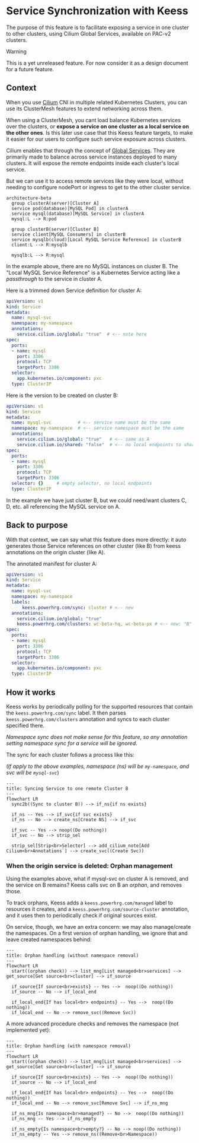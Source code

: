 # Service Synchronization with Keess

The purpose of this feature is to facilitate exposing a service in one cluster to other clusters, using Cilium Global Services, available on PAC-v2 clusters.

> [!WARNING]
> This is a yet unreleased feature. For now consider it as a design document for a future feature.

## Context

When you use [Cilium](https://docs.cilium.io/en/latest/overview/intro/) CNI in multiple related Kubernetes Clusters, you can use its ClusterMesh features to extend networking across them.

When using a ClusterMesh, you cant load balance Kubernetes services over the clusters, or **expose a service on one cluster as a local service on the other ones**. Is this later use case that this Keess feature targets, to make it easier for our users to configure such service exposure across clusters.

Cilium enables that through the concept of [Global Services](https://docs.cilium.io/en/latest/network/clustermesh/services/#load-balancing-with-global-services). They are primarily made to balance across service instances deployed to many clusters. It will expose the remote endpoints inside each cluster's local service.

But we can use it to access remote services like they were local, without needing to configure nodePort or ingress to get to the other cluster service.

```mermaid
architecture-beta
  group clusterA(server)[Cluster A]
  service pod(database)[MySQL Pod] in clusterA
  service mysql(database)[MySQL Service] in clusterA
  mysql:L --> R:pod

  group clusterB(server)[Cluster B]
  service client[MySQL Consumers] in clusterB
  service mysqlb(cloud)[Local MySQL Service Reference] in clusterB
  client:L --> R:mysqlb

  mysqlb:L --> R:mysql
```

In the example above, there are no MySQL instances on cluster B. The "Local MySQL Service Reference" is a Kubernetes Service acting like a _passthrough_ to the service in cluster A.

Here is a trimmed down Service definition for cluster A:

```yaml
apiVersion: v1
kind: Service
metadata:
  name: mysql-svc
  namespace: my-namespace
  annotations:
    service.cilium.io/global: "true"  # <-- note here
spec:
  ports:
  - name: mysql
    port: 3306
    protocol: TCP
    targetPort: 3306
  selector:
    app.kubernetes.io/component: pxc
  type: ClusterIP
```

Here is the version to be created on cluster B:

```yaml
apiVersion: v1
kind: Service
metadata:
  name: mysql-svc          # <-- service name must be the same
  namespace: my-namespace  # <-- service namespace must be the same
  annotations:
    service.cilium.io/global: "true"   # <-- same as A
    service.cilium.io/shared: "false"  # <-- no local endpoints to share
spec:
  ports:
  - name: mysql
    port: 3306
    protocol: TCP
    targetPort: 3306
  selector: {}     # empty selector, no local endpoints
  type: ClusterIP
```

In the example we have just cluster B, but we could need/want clusters C, D, etc. all referencing the MySQL service on A.

## Back to purpose

With that context, we can say what this feature does more directly: it auto generates those Service references on other cluster (like B) from keess annotations on the origin cluster (like A).

The annotated manifest for cluster A:

```yaml
apiVersion: v1
kind: Service
metadata:
  name: mysql-svc
  namespace: my-namespace
  labels:
      keess.powerhrg.com/sync: cluster # <-- new
  annotations:
    service.cilium.io/global: "true"
    keess.powerhrg.com/clusters: wc-beta-hq, wc-beta-px # <-- new: "B" in our example
spec:
  ports:
  - name: mysql
    port: 3306
    protocol: TCP
    targetPort: 3306
  selector:
    app.kubernetes.io/component: pxc
  type: ClusterIP
```

## How it works

Keess works by periodically polling for the supported resources that contain the `keess.powerhrg.com/sync` label. It then parses `keess.powerhrg.com/clusters` annotation and syncs to each cluster specified there.

_Namespace sync does not make sense for this feature, so any annotation setting namespace sync for a service will be ignored._

The sync for each cluster follows a process like this:

(_If apply to the above examples, namespace (ns) will be `my-namespace`, and svc will be `mysql-svc`_)

```mermaid
---
title: Syncing Service to one remote Cluster B
---
flowchart LR
  sync2b((Sync to cluster B)) --> if_ns{if ns exists}

  if_ns -- Yes --> if_svc{if svc exists}
  if_ns -- No --> create_ns[Create NS] --> if_svc

  if_svc -- Yes --> noop((Do nothing))
  if_svc -- No --> strip_sel

  strip_sel[Strip<br>Selector] --> add_cilium_note[Add Cilium<br>Annotations`] --> create_svc((Create Svc))
```

### When the origin service is deleted: Orphan management

Using the examples above, what if mysql-svc on cluster A is removed, and the service on B remains? Keess calls svc on B an _orphan_, and removes those.

To track orphans, Keess adds a `keess.powerhrg.com/managed` label to resources it creates, and a  `keess.powerhrg.com/source-cluster` annotation, and it uses then to periodically check if original sources exist.

On service, though, we have an extra concern: we may also manage/create the namespaces. On a first version of orphan handling, we ignore that and leave created namespaces behind:

```mermaid
---
title: Orphan handling (without namespace removal)
---
flowchart LR
  start((orphan check)) --> list_mng[List managed<br>services] --> get_source[Get source<br>cluster] --> if_source

  if_source{If source<br>exists} -- Yes -->  noop((Do nothing))
  if_source -- No --> if_local_end

  if_local_end{If has local<br> endpoints} -- Yes -->  noop((Do nothing))
  if_local_end -- No --> remove_svc((Remove Svc))
```

A more advanced procedure checks and removes the namespace (not implemented yet):

```mermaid
---
title: Orphan handling (with namespace removal)
---
flowchart LR
  start((orphan check)) --> list_mng[List managed<br>services] --> get_source[Get source<br>cluster] --> if_source

  if_source{If source<br>exists} -- Yes -->  noop((Do nothing))
  if_source -- No --> if_local_end

  if_local_end{If has local<br> endpoints} -- Yes -->  noop((Do nothing))
  if_local_end -- No --> remove_svc[Remove Svc] --> if_ns_mng

  if_ns_mng{Is namespace<br>managed?} -- No -->  noop((Do nothing))
  if_ns_mng -- Yes --> if_ns_empty

  if_ns_empty{Is namespace<br>empty?} -- No --> noop((Do nothing))
  if_ns_empty -- Yes --> remove_ns((Remove<br>Namespace))
```
